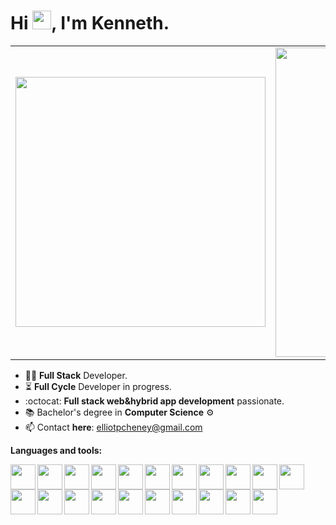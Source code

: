 <h1 align="left">Hi <img src="https://raw.githubusercontent.com/kaueMarques/kaueMarques/master/hi.gif" width="30">, I'm Kenneth.</h1>

<center>
  <table>
    <tr>
        <td>
          <img width="400px" align="center" 
               src="https://github-readme-stats.vercel.app/api/top-langs/?username=kenneth-lindsay&hide=html,php,csharp,blade,makefile,vhdl,c,qmake,css&langs_count=6&layout=compact&theme=dracula" />
      </td>
      <td>
          <img width="495px" align="center" src="https://github-readme-stats.vercel.app/api?username=kenneth-lindsay&show_icons=true&count_private=true&theme=dracula" />
      </td>
    </tr>   
  </table>
</center>

- :man_technologist: **Full Stack** Developer.
- :hourglass_flowing_sand: **Full Cycle** Developer in progress. 
- :octocat: **Full stack web&hybrid app development** passionate.
- :books: Bachelor's degree in **Computer Science** ⚙
- 📫 Contact **here**: [elliotpcheney@gmail.com](mailto:elliotpcheney@gmail.com)

**Languages and tools:**

<img align="left" height="40" src="https://cdn.jsdelivr.net/gh/devicons/devicon/icons/react/react-original.svg">
<img align="left" height="40" src="https://cdn.jsdelivr.net/gh/devicons/devicon/icons/nextjs/nextjs-original.svg">
<img align="left" height="40" src="https://cdn.jsdelivr.net/gh/devicons/devicon/icons/redux/redux-original.svg">
<img align="left" height="40" src="https://cdn.jsdelivr.net/gh/devicons/devicon/icons/angularjs/angularjs-original.svg">
<img align="left" height="40" src="https://cdn.jsdelivr.net/gh/devicons/devicon/icons/nodejs/nodejs-original-wordmark.svg">
<img align="left" height="40" src="https://cdn.jsdelivr.net/gh/devicons/devicon/icons/express/express-original.svg">
<img align="left" height="40" src="https://cdn.jsdelivr.net/gh/devicons/devicon/icons/nestjs/nestjs-plain.svg">
<img align="left" height="40" src="https://cdn.jsdelivr.net/gh/devicons/devicon/icons/javascript/javascript-original.svg">
<img align="left" height="40" src="https://cdn.jsdelivr.net/gh/devicons/devicon/icons/typescript/typescript-original.svg">
<img align="left" height="40" src="https://cdn.jsdelivr.net/gh/devicons/devicon/icons/html5/html5-original.svg">
<img align="left" height="40" src="https://cdn.jsdelivr.net/gh/devicons/devicon/icons/css3/css3-original.svg">
<img align="left" height="40" src="https://cdn.jsdelivr.net/gh/devicons/devicon/icons/npm/npm-original-wordmark.svg">
<img align="left" height="40" src="https://cdn.jsdelivr.net/gh/devicons/devicon/icons/materialui/materialui-original.svg">
<img align="left" height="40" src="https://cdn.jsdelivr.net/gh/devicons/devicon/icons/tailwindcss/tailwindcss-original-wordmark.svg">
<img align="left" height="40" src="https://cdn.jsdelivr.net/gh/devicons/devicon/icons/bootstrap/bootstrap-plain.svg">
<img align="left" height="40" src="https://cdn.jsdelivr.net/gh/devicons/devicon/icons/graphql/graphql-plain.svg">
<img align="left" height="40" src="https://cdn.jsdelivr.net/gh/devicons/devicon/icons/docker/docker-original.svg">
<img align="left" height="40" src="https://cdn.jsdelivr.net/gh/devicons/devicon/icons/heroku/heroku-original.svg">
<img align="left" height="40" src="https://cdn.jsdelivr.net/gh/devicons/devicon/icons/digitalocean/digitalocean-original.svg">
<img align="left" height="40" src="https://cdn.jsdelivr.net/gh/devicons/devicon/icons/amazonwebservices/amazonwebservices-original.svg">
<img height="40" src="https://cdn.jsdelivr.net/gh/devicons/devicon/icons/webstorm/webstorm-original.svg">
</br>
